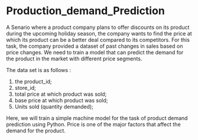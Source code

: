 # Production_demand_Prediction

A Senario where a product company plans to offer discounts on its product during the upcoming holiday season, the company wants to find the price at which its product can be a better deal compared to its competitors. For this task, the company provided a dataset of past changes in sales based on price changes. We need to train a model that can predict the demand for the product in the market with different price segments.

The data set is as follows :
1. the product_id;
2. store_id;
3. total price at which product was sold;
4. base price at which product was sold;
5. Units sold (quantity demanded);

Here, we will train a simple machine model for the task of product demand prediction using Python. Price is one of the major factors that affect the demand for the product.
